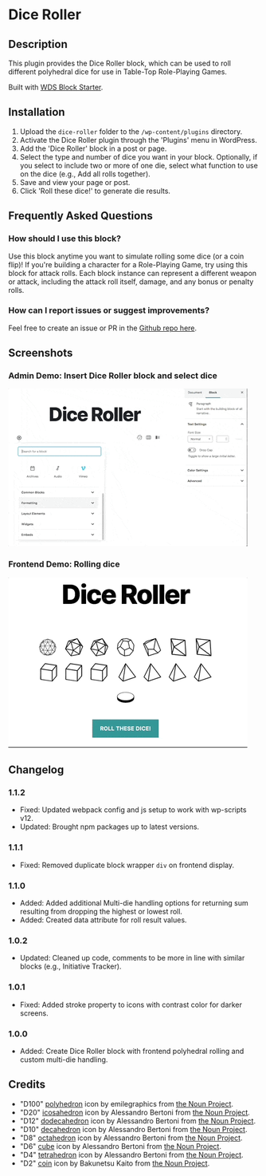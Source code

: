 # Dice Roller #

## Description ##

This plugin provides the Dice Roller block, which can be used to roll different polyhedral dice for use in Table-Top Role-Playing Games.

Built with [WDS Block Starter](https://github.com/WebDevStudios/wds-block-starter).

## Installation ##

1. Upload the `dice-roller` folder to the `/wp-content/plugins` directory.
2. Activate the Dice Roller plugin through the 'Plugins' menu in WordPress.
3. Add the 'Dice Roller' block in a post or page.
4. Select the type and number of dice you want in your block. Optionally, if you select to include two or more of one die, select what function to use on the dice (e.g., Add all rolls together).
5. Save and view your page or post.
6. Click 'Roll these dice!' to generate die results.

## Frequently Asked Questions ##

### How should I use this block? ###
Use this block anytime you want to simulate rolling some dice (or a coin flip)! If you're building a character for a Role-Playing Game, try using this block for attack rolls. Each block instance can represent a different weapon or attack, including the attack roll itself, damage, and any bonus or penalty rolls.

### How can I report issues or suggest improvements? ###
Feel free to create an issue or PR in the [Github repo here](https://github.com/ravewebdev/dice-roller).

## Screenshots ##

### Admin Demo: Insert Dice Roller block and select dice ###
![Admin Demo: Insert Dice Roller block and select dice](assets/screenshot-1.gif)

### Frontend Demo: Rolling dice ###
![Frontend Demo: Rolling dice](assets/screenshot-2.gif)

## Changelog ##

### 1.1.2 ###
* Fixed: Updated webpack config and js setup to work with wp-scripts v12.
* Updated: Brought npm packages up to latest versions.

### 1.1.1 ###
* Fixed: Removed duplicate block wrapper `div` on frontend display.

### 1.1.0 ###
* Added: Added additional Multi-die handling options for returning sum resulting from dropping the highest or lowest roll.
* Added: Created data attribute for roll result values.

### 1.0.2 ###
* Updated: Cleaned up code, comments to be more in line with similar blocks (e.g., Initiative Tracker).

### 1.0.1 ###
* Fixed: Added stroke property to icons with contrast color for darker screens.

### 1.0.0 ###
* Added: Create Dice Roller block with frontend polyhedral rolling and custom multi-die handling.

## Credits ##

* "D100" [polyhedron](https://thenounproject.com/term/polyhedron/1460323/) icon by emilegraphics from [the Noun Project](https://thenounproject.com).
* "D20" [icosahedron](https://thenounproject.com/term/icosahedron/6890) icon by Alessandro Bertoni from [the Noun Project](https://thenounproject.com).
* "D12" [dodecahedron](https://thenounproject.com/term/dodecahedron/6889) icon by Alessandro Bertoni from [the Noun Project](https://thenounproject.com).
* "D10" [decahedron](https://thenounproject.com/term/decahedron/6888) icon by Alessandro Bertoni from [the Noun Project](https://thenounproject.com).
* "D8" [octahedron](https://thenounproject.com/term/octahedron/6891) icon by Alessandro Bertoni from [the Noun Project](https://thenounproject.com).
* "D6" [cube](https://thenounproject.com/term/cube/6887/) icon by Alessandro Bertoni from [the Noun Project](https://thenounproject.com).
* "D4" [tetrahedron](https://thenounproject.com/term/tetrahedron/6892) icon by Alessandro Bertoni from [the Noun Project](https://thenounproject.com).
* "D2" [coin](https://thenounproject.com/term/coin/754499) icon by Bakunetsu Kaito from [the Noun Project](https://thenounproject.com).
